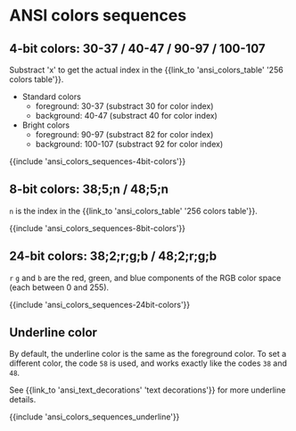 ﻿---
Title: 'ANSI colors sequences'
Toc:
  Parent: 'ANSI escape sequences'
  Label: 'Colors sequences'
  Order: 3
---

# ANSI colors sequences

## 4-bit colors: 30-37 / 40-47 / 90-97 / 100-107

Substract 'x' to get the actual index in the {{link_to 'ansi_colors_table' '256 colors table'}}.

* Standard colors
    * foreground: 30-37 (substract 30 for color index)
    * background: 40-47 (substract 40 for color index)
* Bright colors
    * foreground: 90-97 (substract 82 for color index)
    * background: 100-107 (substract 92 for color index)

{{include 'ansi_colors_sequences-4bit-colors'}}

## 8-bit colors: 38;5;n / 48;5;n

`n` is the index in the {{link_to 'ansi_colors_table' '256 colors table'}}.

{{include 'ansi_colors_sequences-8bit-colors'}}

## 24-bit colors: 38;2;r;g;b / 48;2;r;g;b

`r` `g` and `b` are the red, green, and blue components of the RGB color space (each between 0 and 255).

{{include 'ansi_colors_sequences-24bit-colors'}}

## Underline color

By default, the underline color is the same as the foreground color.
To set a different color, the code `58` is used, and works exactly like the codes `38` and `48`.

See {{link_to 'ansi_text_decorations' 'text decorations'}} for more underline details.

{{include 'ansi_colors_sequences_underline'}}